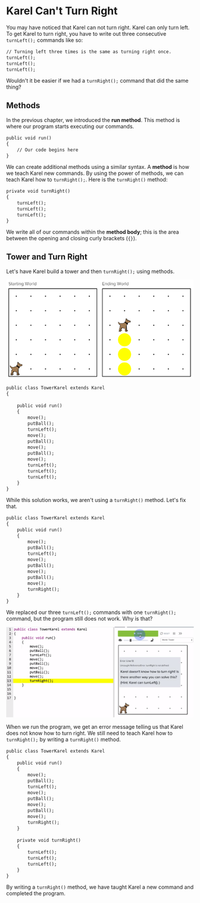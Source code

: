 # Karel Can't Turn Right

You may have noticed that Karel can not turn right. Karel can only turn left. To get Karel to turn right, you have to write out three consecutive `turnLeft();` commands like so:

```
// Turning left three times is the same as turning right once.
turnLeft();
turnLeft();
turnLeft();
```

Wouldn't it be easier if we had a `turnRight();` command that did the same thing?

## Methods

In the previous chapter, we introduced the **run method**. This method is where our program starts executing our commands.

```
public void run()
{
    // Our code begins here
}
```

We can create additional methods using a similar syntax. A **method** is how we teach Karel new commands. By using the power of methods, we can teach Karel how to `turnRight();`. Here is the `turnRight()` method:

```
private void turnRight()
{
    turnLeft();
    turnLeft();
    turnLeft();
}
```

We write all of our commands within the **method body**; this is the area between the opening and closing curly brackets (`{}`).

## Tower and Turn Right

Let's have Karel build a tower and then `turnRight();` using methods.

![Tower and Turn Right](../static/karel/tower_and_turn_right1.png)

```
public class TowerKarel extends Karel
{

    public void run()
    {
    	move();
        putBall();
        turnLeft();
        move();
        putBall();
        move();
        putBall();
        move();
        turnLeft();
        turnLeft();
        turnLeft();
    }
}
```

While this solution works, we aren't using a `turnRight()` method. Let's fix that.

```
public class TowerKarel extends Karel
{
    public void run()
    {
        move();
    	putBall();
    	turnLeft();
    	move();
    	putBall();
    	move();
    	putBall();
    	move();
    	turnRight();
    }
}
```

We replaced our three `turnLeft();` commands with one `turnRight();` command, but the program still does not work. Why is that?

![Karel Can't Turn Right](../static/karel/tower_and_turn_right2.png)

When we run the program, we get an error message telling us that Karel does not know how to turn right. We still need to teach Karel how to `turnRight();` by writing a `turnRight()` method.

```
public class TowerKarel extends Karel
{
    public void run()
    {
        move();
    	putBall();
    	turnLeft();
    	move();
    	putBall();
    	move();
    	putBall();
    	move();
    	turnRight();
    }
    
    private void turnRight()
    {
        turnLeft();
        turnLeft();
        turnLeft();
    }
}
```

By writing a `turnRight()` method, we have taught Karel a new command and completed the program.


